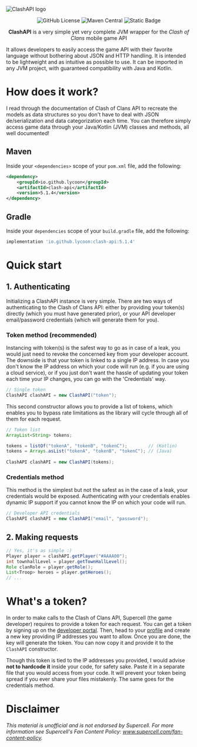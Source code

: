 ![ClashAPI logo](/src/main/resources/logo.png)

<p align="center">
    <img alt="GitHub License" src="https://img.shields.io/github/license/Lycoon/clash-api">
    <img alt="Maven Central" src="https://img.shields.io/maven-central/v/io.github.lycoon/clash-api">
    <img alt="Static Badge" src="https://img.shields.io/badge/Java%20version-8%2B-blue">
</p>

<p align="center">
    <b>ClashAPI</b> is a very simple yet very complete JVM wrapper for the <i>Clash of Clans</i> mobile game API
</p>

It allows developers to easily access the game API with their favorite language without bothering 
about JSON and HTTP handling. It is intended to be lightweight and as intuitive as possible to use.
It can be imported in any JVM project, with guaranteed compatibility with Java and Kotlin.

# How does it work?
I read through the documentation of Clash of Clans API to recreate the models as data structures so you don't have to
deal with JSON de/serialization and data categorization each time. You can therefore simply access game data through 
your Java/Kotlin (JVM) classes and methods, all well documented!

## Maven
Inside your `<dependencies>` scope of your `pom.xml` file, add the following:
```xml
<dependency>
    <groupId>io.github.lycoon</groupId>
    <artifactId>clash-api</artifactId>
    <version>5.1.4</version>
</dependency>
```

## Gradle
Inside your `dependencies` scope of your `build.gradle` file, add the following:
```gradle
implementation 'io.github.lycoon:clash-api:5.1.4'
```

# Quick start
## 1. Authenticating
Initializing a ClashAPI instance is very simple. There are two ways of authenticating to the Clash of Clans API:
either by providing your token(s) directly (which you must have generated prior), or your API developer email/password
credentials (which will generate them for you).

### Token method (recommended)
Instancing with token(s) is the safest way to go as in case of a leak, you would just need to revoke the concerned 
key from your developer account. The downside is that your token is linked to a single IP address. In case you
don't know the IP address on which your code will run (e.g. if you are using a cloud service), or if you just
don't want the hassle of updating your token each time your IP changes, you can go with the 'Credentials' way.

```java
// Single token
ClashAPI clashAPI = new ClashAPI("token");
```

This second constructor allows you to provide a list of tokens, which enables you to bypass rate limitations
as the library will cycle through all of them for each request.
```java
// Token list
ArrayList<String> tokens;

tokens = listOf("tokenA", "tokenB", "tokenC");        // (Kotlin)
tokens = Arrays.asList("tokenA", "tokenB", "tokenC"); // (Java)
        
ClashAPI clashAPI = new ClashAPI(tokens);
```

### Credentials method
This method is the simplest but not the safest as in the case of a leak, your credentials would be exposed.
Authenticating with your credentials enables dynamic IP support if you cannot know the IP on which your code will run.
```java
// Developer API credentials
ClashAPI clashAPI = new ClashAPI("email", "password");
```

## 2. Making requests
```java
// Yes, it's as simple :)
Player player = clashAPI.getPlayer("#AAAA00");
int townhallLevel = player.getTownHallLevel();
Role clanRole = player.getRole();
List<Troop> heroes = player.getHeroes();
// ...
```

# What's a token?
In order to make calls to the Clash of Clans API, Supercell (the game developer) requires to provide a token for each
request. You can get a token by signing up on the [developer portal](https://developer.clashofclans.com/#/register). Then, head to your [profile](https://developer.clashofclans.com/#/account) and create 
a new key providing IP addresses you want to allow. Once you are done, the key will generate the token. 
You can now copy it and provide it to the `ClashAPI` constructor.

Though this token is tied to the IP addresses you provided, I would advise **not to hardcode it** inside your code, 
for safety sake. Paste it in a separate file that you would access from your code. It will prevent your token 
being spread if you ever share your files mistakenly. The same goes for the credentials method.

# Disclaimer
*This material is unofficial and is not endorsed by Supercell. For more information see Supercell's Fan Content Policy: www.supercell.com/fan-content-policy.*

